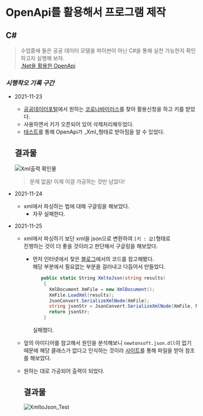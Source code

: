 # OpenApi를 활용해서 프로그램 제작

## C#
> 수업중에 들은 공공 데이터 모델을 파이썬이 아닌 C#을 통해 실천 가능한지 확인하고자 실행해 보자.  
[.Net을 활용한 OpenApi](./Civ19_WithCsharp)  
### _시행착오 기록 구간_
* 2021-11-23  
  * [공공데이터포털](https://www.data.go.kr/)에서 원하는 [코로나바이러스](https://www.data.go.kr/tcs/dss/selectApiDataDetailView.do?publicDataPk=15043376)를 찾아 활용신청을 하고 키를 받았다.
  * 사용하면서 키가 오픈되어 있어 삭제처리해두었다.
  * [테스트](./Civ19_WithCsharp_Test)를 통해 OpenApi가 _Xml_형태로 받아짐을 알 수 있었다.
  
  ## 결과물
  ![Xml출력 확인물](https://user-images.githubusercontent.com/40691856/143234613-6ebda773-4a10-4448-8daf-f4bfb680a133.PNG)
  > 문제 없음! 이제 이걸 가공하는 것만 남았다!

* 2021-11-24
  * xml에서 파싱하는 법에 대해 구글링을 해보았다.
    * 자꾸 실패한다.
  
* 2021-11-25
  * xml에서 파싱하기 보단 xml을 json으로 변환하여 `[키 : 값]`형태로  
    진행하는 것이 더 좋을 것이라고 판단해서 구글링을 해보았다.
    * 먼저 인터넷에서 찾은 [블로그](https://ggmouse.tistory.com/207)에서의 코드를 참고해봤다.  
    해당 부분에서 필요없는 부분을 걸러내고 다듬어서 만들었다.
      ```csharp
         public static String XmltoJson(string results)
          {
            XmlDocument XmFile = new XmlDocument();
            XmFile.LoadXml(results);
            JsonConvert.SerializeXmlNode(XmFile);
            string jsonStr = JsonConvert.SerializeXmlNode(XmFile, Newtonsoft.Json.Formatting.None, true);
            return jsonStr;
          }
      ```
      실패했다.  


  * 앞의 아이디어를 참고해서 원인을 분석해보니 `newtonsoft.json.dll`이 없기 때문에 해당 클래스가 없다고 인식하는 것이라 [사이트](newtonsoft.json.dll)를 통해 파일을 받아 참조를 해보았다.
  * 원하는 대로 가공되어 출력이 되었다.
      ## 결과물
      ![XmltoJson_Test](https://user-images.githubusercontent.com/40691856/143390358-e0cc7da3-7214-44ec-ad04-17ffc4661753.PNG)